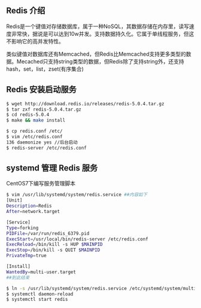 
## Redis 介绍
Redis是一个键值对存储数据库，属于一种NoSQL，其数据存储在内存里，读写速度非常快，据说是可以达到10w并发。支持数据持久化。它属于单线程服务，但这不影响它的高并发特性。

类似键值对数据库还有Memcached，但Redis比Memcached支持更多类型的数据。Mecached只支持string类型的数据，但Redis除了支持string外，还支持hash，set，list，zset(有序集合)

## Redis 安装启动服务
```bash
$ wget http://download.redis.io/releases/redis-5.0.4.tar.gz
$ tar zxf redis-5.0.4.tar.gz
$ cd redis-5.0.4
$ make && make install

$ cp redis.conf /etc/
$ vim /etc/redis.conf
136 daemonize yes //后台启动
$ redis-server /etc/redis.conf
```

## systemd 管理 Redis 服务
CentOS7下编写服务管理脚本
```bash
$ vim /usr/lib/systemd/system/redis.service ##内容如下
[Unit]
Description=Redis
After=network.target

[Service]
Type=forking
PIDFile=/var/run/redis_6379.pid
ExecStart=/usr/local/bin/redis-server /etc/redis.conf
ExecReload=/bin/kill -s HUP $MAINPID
ExecStop=/bin/kill -s QUIT $MAINPID
PrivateTmp=true

[Install]
WantedBy=multi-user.target
##到此结束

$ ln -s /usr/lib/systemd/system/redis.service /etc/systemd/system/multi-user.target.wants/redis.service
$ systemctl daemon-reload
$ systemctl start redis
```